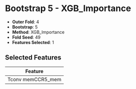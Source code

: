 # Bootstrap 5 - XGB_Importance

- **Outer Fold**: 4
- **Bootstrap**: 5
- **Method**: XGB_Importance
- **Fold Seed**: 49
- **Features Selected**: 1

## Selected Features

| Feature |
|---------|
| Tconv memCCR5_mem |
